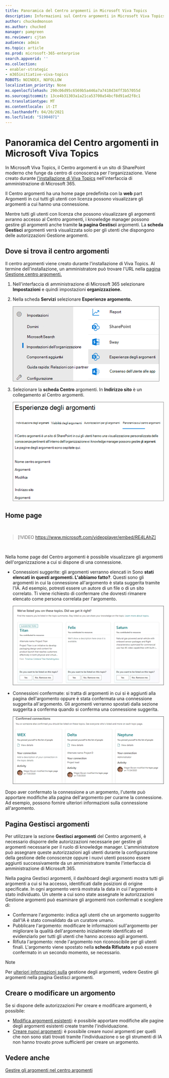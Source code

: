 ```yaml
---
title: Panoramica del Centro argomenti in Microsoft Viva Topics
description: Informazioni sul Centro argomenti in Microsoft Viva Topics.
author: chuckedmonson
ms.author: chucked
manager: pamgreen
ms.reviewer: cjtan
audience: admin
ms.topic: article
ms.prod: microsoft-365-enterprise
search.appverid: ''
ms.collection:
- enabler-strategic
- m365initiative-viva-topics
ROBOTS: NOINDEX, NOFOLLOW
localization_priority: None
ms.openlocfilehash: 290c06d95c6569b5a446a7a7410d34ff3b57055d
ms.sourcegitcommit: 13ce4b31303a1a21ca53700a54bcf8d91ad2f8c1
ms.translationtype: MT
ms.contentlocale: it-IT
ms.lasthandoff: 04/20/2021
ms.locfileid: "51904071"
---
```

# <a name="topic-center-overview-in-microsoft-viva-topics"></a>Panoramica del Centro argomenti in Microsoft Viva Topics


In Microsoft Viva Topics, il Centro argomenti è un sito di SharePoint moderno che funge da centro di conoscenza per l'organizzazione. Viene creato durante [l'installazione di Viva Topics](set-up-topic-experiences.md) nell'interfaccia di amministrazione di Microsoft 365.

Il Centro argomenti ha una home page predefinita con la **web** part Argomenti in cui tutti gli utenti con licenza possono visualizzare gli argomenti a cui hanno una connessione. 

Mentre tutti gli utenti con licenza che possono visualizzare gli argomenti avranno accesso al Centro argomenti, i knowledge manager possono gestire gli argomenti anche tramite **la pagina Gestisci** argomenti. La **scheda Gestisci** argomenti verrà visualizzata solo per gli utenti che dispongono delle autorizzazioni Gestione argomenti. 

## <a name="where-is-my-topic-center"></a>Dove si trova il centro argomenti

Il centro argomenti viene creato durante l'installazione di Viva Topics. Al termine dell'installazione, un amministratore può trovare l'URL nella [pagina Gestione centro argomenti.](./topic-experiences-administration.md#to-access-topics-management-settings)


1. Nell'interfaccia di amministrazione di Microsoft 365 selezionare **Impostazioni** e quindi impostazioni **organizzazione.**
2. Nella scheda **Servizi** selezionare **Esperienze argomento.**

    ![Connettere le persone alla conoscenza](../media/admin-org-knowledge-options-completed.png) </br>

3. Selezionare la **scheda Centro** argomenti. In **Indirizzo sito** è un collegamento al Centro argomenti.

    ![knowledge-network-settings](../media/knowledge-network-settings-topic-center.png) </br>



## <a name="home-page"></a>Home page

</br>

> [!VIDEO https://www.microsoft.com/videoplayer/embed/RE4LAhZ]  

</br>


Nella home page del Centro argomenti è possibile visualizzare gli argomenti dell'organizzazione a cui si dispone di una connessione.

- Connessioni suggerite: gli argomenti verranno elencati in Sono **stati elencati in questi argomenti. L'abbiamo fatto?**. Questi sono gli argomenti in cui la connessione all'argomento è stata suggerita tramite l'IA. Ad esempio, potresti essere un autore di un file o di un sito correlato. Ti viene richiesto di confermare che dovresti rimanere elencato come persona correlata per l'argomento.

   ![Connessioni suggerite](../media/knowledge-management/my-topics.png) </br>
 
- Connessioni confermate: si tratta di argomenti in cui si è aggiunti alla pagina dell'argomento oppure è stata confermata una connessione suggerita all'argomento. Gli argomenti verranno spostati dalla sezione suggerita a conferma quando si conferma una connessione suggerita.
 
   ![Argomenti confermati](../media/knowledge-management/my-topics-confirmed.png) </br>

Dopo aver confermato la connessione a un argomento, l'utente può apportare modifiche alla pagina dell'argomento per curarne la connessione. Ad esempio, possono fornire ulteriori informazioni sulla connessione all'argomento.


## <a name="manage-topics-page"></a>Pagina Gestisci argomenti

Per utilizzare la sezione **Gestisci argomenti** del Centro argomenti, è necessario disporre delle autorizzazioni necessarie per gestire gli argomenti necessarie per il ruolo di knowledge manager. L'amministratore può assegnare [](set-up-topic-experiences.md)queste autorizzazioni agli utenti durante [](topic-experiences-knowledge-rules.md) la configurazione della gestione delle conoscenze oppure i nuovi utenti possono essere aggiunti successivamente da un amministratore tramite l'interfaccia di amministrazione di Microsoft 365.

Nella pagina Gestisci argomenti, il dashboard degli argomenti mostra tutti gli argomenti a cui si ha accesso, identificati dalle posizioni di origine specificate. In ogni argomento verrà mostrata la data in cui l'argomento è stato individuato. Un utente a cui sono state assegnate le autorizzazioni Gestione argomenti può esaminare gli argomenti non confermati e scegliere di:
- Confermare l'argomento: indica agli utenti che un argomento suggerito dall'IA è stato convalidato da un curatore umano. 
- Pubblicare l'argomento: modificare le informazioni sull'argomento per migliorare la qualità dell'argomento inizialmente identificato ed evidenziarlo per tutti gli utenti che hanno accesso agli argomenti. 
- Rifiuta l'argomento: rende l'argomento non riconoscibile per gli utenti finali. L'argomento viene spostato nella **scheda Rifiutato** e può essere confermato in un secondo momento, se necessario. 

> [!Note] 
> Per [ulteriori informazioni sulla](manage-topics.md) gestione degli argomenti, vedere Gestire gli argomenti nella pagina Gestisci argomenti.

## <a name="create-or-edit-a-topic"></a>Creare o modificare un argomento

Se si dispone delle autorizzazioni Per creare e modificare argomenti, è possibile:

- [Modifica argomenti esistenti](edit-a-topic.md): è possibile apportare modifiche alle pagine degli argomenti esistenti create tramite l'individuazione.
- [Creare nuovi argomenti](create-a-topic.md): è possibile creare nuovi argomenti per quelli che non sono stati trovati tramite l'individuazione o se gli strumenti di IA non hanno trovato prove sufficienti per creare un argomento.


## <a name="see-also"></a>Vedere anche

[Gestire gli argomenti nel centro argomenti](manage-topics.md)

